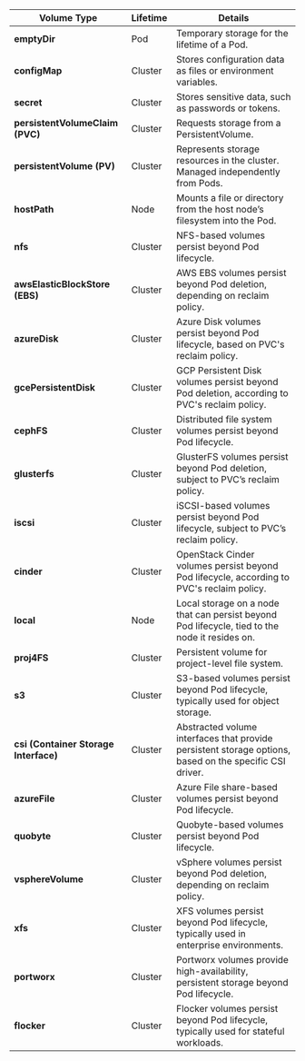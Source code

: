 | **Volume Type**                       | **Lifetime** | **Details**                                                                                             |
| ------------------------------------- | ------------ | ------------------------------------------------------------------------------------------------------- |
| **emptyDir**                          | Pod          | Temporary storage for the lifetime of a Pod.                                                            |
| **configMap**                         | Cluster      | Stores configuration data as files or environment variables.                                            |
| **secret**                            | Cluster      | Stores sensitive data, such as passwords or tokens.                                                     |
| **persistentVolumeClaim (PVC)**       | Cluster      | Requests storage from a PersistentVolume.                                                               |
| **persistentVolume (PV)**             | Cluster      | Represents storage resources in the cluster. Managed independently from Pods.                           |
| **hostPath**                          | Node         | Mounts a file or directory from the host node’s filesystem into the Pod.                                |
| **nfs**                               | Cluster      | NFS-based volumes persist beyond Pod lifecycle.                                                         |
| **awsElasticBlockStore (EBS)**        | Cluster      | AWS EBS volumes persist beyond Pod deletion, depending on reclaim policy.                               |
| **azureDisk**                         | Cluster      | Azure Disk volumes persist beyond Pod lifecycle, based on PVC's reclaim policy.                         |
| **gcePersistentDisk**                 | Cluster      | GCP Persistent Disk volumes persist beyond Pod deletion, according to PVC's reclaim policy.             |
| **cephFS**                            | Cluster      | Distributed file system volumes persist beyond Pod lifecycle.                                           |
| **glusterfs**                         | Cluster      | GlusterFS volumes persist beyond Pod deletion, subject to PVC’s reclaim policy.                         |
| **iscsi**                             | Cluster      | iSCSI-based volumes persist beyond Pod lifecycle, subject to PVC’s reclaim policy.                      |
| **cinder**                            | Cluster      | OpenStack Cinder volumes persist beyond Pod lifecycle, according to PVC's reclaim policy.               |
| **local**                             | Node         | Local storage on a node that can persist beyond Pod lifecycle, tied to the node it resides on.          |
| **proj4FS**                           | Cluster      | Persistent volume for project-level file system.                                                        |
| **s3**                                | Cluster      | S3-based volumes persist beyond Pod lifecycle, typically used for object storage.                       |
| **csi (Container Storage Interface)** | Cluster      | Abstracted volume interfaces that provide persistent storage options, based on the specific CSI driver. |
| **azureFile**                         | Cluster      | Azure File share-based volumes persist beyond Pod lifecycle.                                            |
| **quobyte**                           | Cluster      | Quobyte-based volumes persist beyond Pod lifecycle.                                                     |
| **vsphereVolume**                     | Cluster      | vSphere volumes persist beyond Pod deletion, depending on reclaim policy.                               |
| **xfs**                               | Cluster      | XFS volumes persist beyond Pod lifecycle, typically used in enterprise environments.                    |
| **portworx**                          | Cluster      | Portworx volumes provide high-availability, persistent storage beyond Pod lifecycle.                    |
| **flocker**                           | Cluster      | Flocker volumes persist beyond Pod lifecycle, typically used for stateful workloads.                    |
